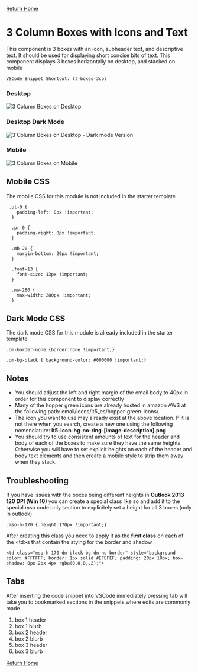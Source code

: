 
[Return Home](index.md)

# 3 Column Boxes with Icons and Text
This component is 3 boxes with an icon, subheader text, and descriptive text. It should be used for displaying short concise bits of text. This component displays 3 boxes horizontally on desktop, and stacked on mobile


```
VSCode Snippet Shortcut: lt-boxes-3col
```

### Desktop
![3 Column Boxes on Desktop](https://s3.amazonaws.com/marketing.lendingtree.com/email/module-library/lt-boxes-3col-desktop.png)

### Desktop Dark Mode
![3 Column Boxes on Desktop - Dark mode Version](https://s3.amazonaws.com/marketing.lendingtree.com/email/module-library/lt-boxes-3col-desktop-dm.png)

### Mobile
![3 Column Boxes on Mobile](https://s3.amazonaws.com/marketing.lendingtree.com/email/module-library/lt-boxes-3col-mobile.png)


## Mobile CSS
The mobile CSS for this module is not included in the starter template
```
 .pl-0 {
    padding-left: 0px !important;
  }

  .pr-0 {
    padding-right: 0px !important;
  }

  .mb-20 {
    margin-bottom: 20px !important;
  }

  .font-13 {
    font-size: 13px !important;
  }

  .mw-280 {
    max-width: 280px !important;
  }
```


## Dark Mode CSS
The dark mode CSS for this module is already included in the starter template
```
.dm-border-none {border:none !important;} 

.dm-bg-black { background-color: #000000 !important;}
```

## Notes
- You should adjust the left and right margin of the email body to 40px in order for this component to display correctly
- Many of the hopper green icons are already hosted in amazon AWS at the following path: email/icons/lt5_es/hopper-green-icons/
- The icon you want to use may already exist at the above location. If it is not there when you search, create a new one using the following nomenclature: **lt5-icon-hg-no-ring-[image-description].png**
- You should try to use consistent amounts of text for the header and body of each of the boxes to make sure they have the same heights. Otherwise you will have to set explicit heights on each of the header and body text elements and then create a mobile style to strip them away when they stack.

## Troubleshooting
If you have issues with the boxes being different heights in **Outlook 2013 120 DPI (Win 10)** you can create a special class like so and add it to the special mso code only section to explicitely set a height for all 3 boxes (only in outlook)
```
.mso-h-170 { height:170px !important;}
```

After creating this class you need to apply it as the **first class** on each of the \<td\>s that contain the stylng for the border and shadow
```
<td class="mso-h-170 dm-black-bg dm-no-border" style="background-color: #FFFFFF; border: 1px solid #EFEFEF; padding: 20px 10px; box-shadow: 0px 2px 4px rgba(0,0,0,.2);">
```

## Tabs
After inserting the code snippet into VSCode immediately pressing tab will take you to bookmarked sections in the snippets where edits are commonly made
1. box 1 header
2. box 1 blurb
3. box 2 header
4. box 2 blurb
5. box 3 header
6. box 3 blurb

[Return Home](index.md)

